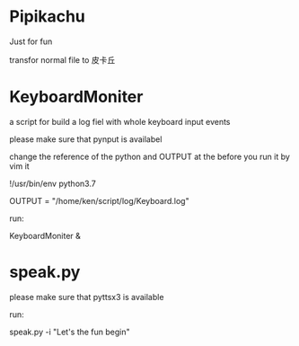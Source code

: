 # Pipikachu
Just for fun

transfor normal file to 皮卡丘


# KeyboardMoniter
a script for build a log fiel with whole keyboard input events

please make sure that pynput is availabel

change the reference of the python and OUTPUT at the before you run it by vim it

!/usr/bin/env python3.7

OUTPUT = "/home/ken/script/log/Keyboard.log"

run:

KeyboardMoniter &

# speak.py
please make sure that pyttsx3 is available

run:

speak.py -i "Let's the fun begin"

